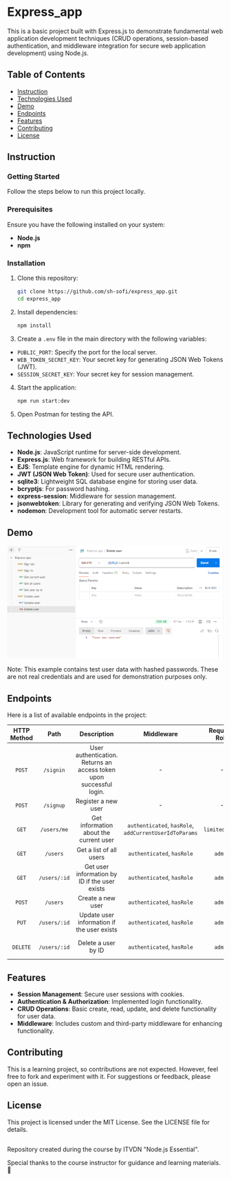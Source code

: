 # Express_app

This is a basic project built with Express.js to demonstrate fundamental web application development techniques (CRUD operations, session-based authentication, and middleware integration for secure web application development) using Node.js.

## Table of Contents

- [Instruction](#instruction)
- [Technologies Used](#technologies-used)
- [Demo](#demo)
- [Endpoints](#endpoints)
- [Features](#features)
- [Contributing](#contributing)
- [License](#license)

## Instruction

### Getting Started

Follow the steps below to run this project locally.

### Prerequisites

Ensure you have the following installed on your system:

- **Node.js**
- **npm**

### Installation

1. Clone this repository:
   ```bash
   git clone https://github.com/sh-sofi/express_app.git
   cd express_app
   ```
2. Install dependencies:

   ```bash
   npm install
   ```

3. Create a `.env` file in the main directory with the following variables:

- `PUBLIC_PORT`: Specify the port for the local server.
- `WEB_TOKEN_SECRET_KEY`: Your secret key for generating JSON Web Tokens (JWT).
- `SESSION_SECRET_KEY`: Your secret key for session management.

4. Start the application:

   ```bash
   npm run start:dev
   ```

5. Open Postman for testing the API.

## Technologies Used

- **Node.js**: JavaScript runtime for server-side development.
- **Express.js**: Web framework for building RESTful APIs.
- **EJS**: Template engine for dynamic HTML rendering.
- **JWT (JSON Web Token)**: Used for secure user authentication.
- **sqlite3**: Lightweight SQL database engine for storing user data.
- **bcryptjs**: For password hashing.
- **express-session**: Middleware for session management.
- **jsonwebtoken**: Library for generating and verifying JSON Web Tokens.
- **nodemon**: Development tool for automatic server restarts.

## Demo

![Home Page Screenshot](./public/express-app-postman.PNG)

Note: This example contains test user data with hashed passwords. These are not real credentials and are used for demonstration purposes only.

## Endpoints

Here is a list of available endpoints in the project:

| **HTTP Method** |   **Path**   |                           **Description**                           |                     **Middleware**                     | **Required Role** |                         **Expected Response Status**                         |
| :-------------: | :----------: | :-----------------------------------------------------------------: | :----------------------------------------------------: | :---------------: | :--------------------------------------------------------------------------: |
|     `POST`      |  `/signin`   | User authentication. Returns an access token upon successful login. |                           -                            |         -         |                      `200 OK`, `401&nbsp;Unauthorized`                       |
|     `POST`      |  `/signup`   |                         Register a new user                         |                           -                            |         -         |                       `201 Created`, `400 Bad Request`                       |
|      `GET`      | `/users/me`  |               Get information about the current user                | `authenticated`, `hasRole`, `addCurrentUserIdToParams` |  `limited_user`   |                        `200 OK`, `403&nbsp;Forbidden`                        |
|      `GET`      |   `/users`   |                       Get a list of all users                       |               `authenticated`, `hasRole`               |      `admin`      |                        `200 OK`, `403&nbsp;Forbidden`                        |
|      `GET`      | `/users/:id` |            Get user information by ID if the user exists            |               `authenticated`, `hasRole`               |      `admin`      |          `200 OK`, `403&nbsp;Forbidden`, `404&nbsp;Not&nbsp;Found`           |
|     `POST`      |   `/users`   |                          Create a new user                          |               `authenticated`, `hasRole`               |      `admin`      |                  `201 Created`, `400&nbsp;Bad&nbsp;Request`                  |
|      `PUT`      | `/users/:id` |             Update user information if the user exists              |               `authenticated`, `hasRole`               |      `admin`      | `200 OK`, `400 Bad Request`, `403&nbsp;Forbidden`, `404&nbsp;Not&nbsp;Found` |
|    `DELETE`     | `/users/:id` |                         Delete a user by ID                         |               `authenticated`, `hasRole`               |      `admin`      |      `204 No Content`, `403&nbsp;Forbidden`, `404&nbsp;Not&nbsp;Found`       |

## Features

- **Session Management**: Secure user sessions with cookies.
- **Authentication & Authorization**: Implemented login functionality.
- **CRUD Operations**: Basic create, read, update, and delete functionality for user data.
- **Middleware**: Includes custom and third-party middleware for enhancing functionality.

## Contributing

This is a learning project, so contributions are not expected. However, feel free to fork and experiment with it. For suggestions or feedback, please open an issue.

## License

This project is licensed under the MIT License. See the LICENSE file for details.

##

Repository created during the course by ITVDN "Node.js Essential".

Special thanks to the course instructor for guidance and learning materials. 🙌
